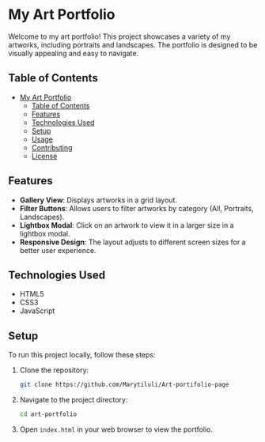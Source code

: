# My Art Portfolio

Welcome to my art portfolio! This project showcases a variety of my artworks, including portraits and landscapes. The portfolio is designed to be visually appealing and easy to navigate.

## Table of Contents

- [My Art Portfolio](#my-art-portfolio)
  - [Table of Contents](#table-of-contents)
  - [Features](#features)
  - [Technologies Used](#technologies-used)
  - [Setup](#setup)
  - [Usage](#usage)
  - [Contributing](#contributing)
  - [License](#license)

## Features

- **Gallery View**: Displays artworks in a grid layout.
- **Filter Buttons**: Allows users to filter artworks by category (All, Portraits, Landscapes).
- **Lightbox Modal**: Click on an artwork to view it in a larger size in a lightbox modal.
- **Responsive Design**: The layout adjusts to different screen sizes for a better user experience.

## Technologies Used

- HTML5
- CSS3
- JavaScript

## Setup

To run this project locally, follow these steps:

1. Clone the repository:
    ```bash
    git clone https://github.com/Marytiluli/Art-portifolio-page
    ```
2. Navigate to the project directory:
    ```bash
    cd art-portfolio
    ```
3. Open `index.html` in your web browser to view the portfolio.